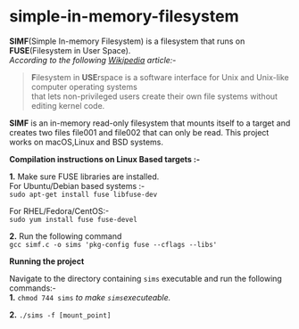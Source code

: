 # simple-in-memory-filesystem
**SIMF**(Simple In-memory Filesystem) is a filesystem that runs on **FUSE**(Filesystem in User Space).  
*According to the following [Wikipedia](https://en.wikipedia.org/wiki/Filesystem_in_Userspace) article:-*  
>**F**ilesystem in **USE**rspace is a software interface for Unix and Unix-like computer operating systems  
>that lets non-privileged users create their own file systems without editing kernel code.  


**SIMF** is an in-memory read-only filesystem that mounts itself to a target and creates two files file001 and file002 that can only be read.
This project works on macOS,Linux and BSD systems.

**Compilation instructions on Linux Based targets :-**

**1.**  Make sure FUSE libraries are installed.  
For Ubuntu/Debian based systems :-  
`sudo apt-get install fuse libfuse-dev`

For RHEL/Fedora/CentOS:-  
`sudo yum install fuse fuse-devel`

**2.**  Run the following command  
`gcc simf.c -o sims 'pkg-config fuse --cflags --libs'`

**Running the project**  

Navigate to the directory containing `sims` executable and run the following commands:-   
**1.** `chmod 744 sims` *to make `sims`executeable.*

**2.** `./sims -f [mount_point]`
